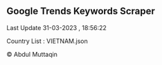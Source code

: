 

## Google Trends Keywords Scraper 
 
Last Update 31-03-2023 , 18:56:22

Country List :
VIETNAM.json



© Abdul Muttaqin 

